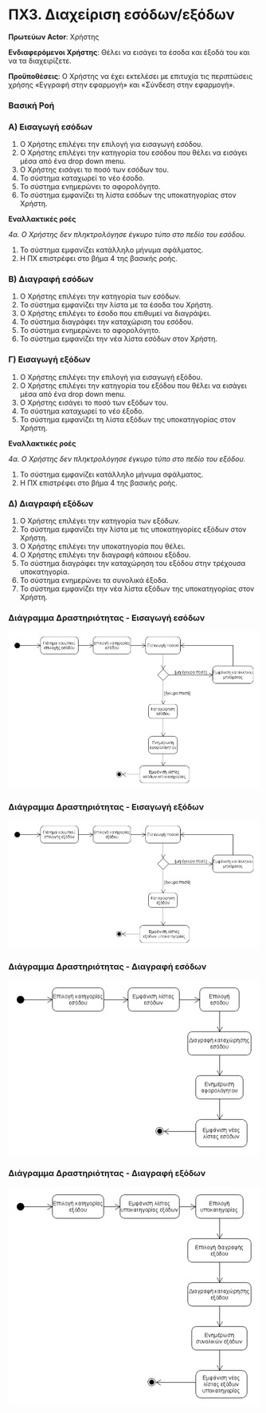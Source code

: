 <h1> ΠΧ3. Διαχείριση εσόδων/εξόδων</h1>

**Πρωτεύων Actor**: Χρήστης
	
**Ενδιαφερόμενοι Χρήστης**: Θέλει να εισάγει τα έσοδα και έξοδά του και να τα διαχειρίζετε.
	
**Προϋποθέσεις**: Ο Χρήστης να έχει εκτελέσει με επιτυχία τις περιπτώσεις χρήσης «Εγγραφή στην εφαρμογή» και «Σύνδεση στην εφαρμογή». 

### Βασική Ροή
	
<h3>A) Εισαγωγή εσόδων</h3>

1. Ο Χρήστης επιλέγει την επιλογή για εισαγωγή εσόδου.
2. Ο Χρήστης επιλέγει την κατηγορία του εσόδου που θέλει να εισάγει μέσα από ένα drop down menu.
3. Ο Χρήστης εισάγει το ποσό των εσόδων του.
4. Το σύστημα καταχωρεί το νέο έσοδο.
5. Το σύστημα ενημερώνει το αφορολόγητο.
6. Το σύστημα εμφανίζει τη λίστα εσόδων της υποκατηγορίας στον Χρήστη.
	 
**Εναλλακτικές ροές**

*4α. Ο Χρήστης δεν πληκτρολόγησε έγκυρο τύπο στο πεδίο του εσόδου.*

 1. Το σύστημα εμφανίζει κατάλληλο μήνυμα σφάλματος.
 2. Η ΠΧ επιστρέφει στο βήμα 4 της βασικής ροής.

<h3>Β) Διαγραφή εσόδων</h3>	

1. Ο Χρήστης επιλέγει την κατηγορία των εσόδων.
2. Το σύστημα εμφανίζει την λίστα με τα έσοδα του Χρήστη.
3. Ο Χρήστης επιλέγει το έσοδο που επιθυμεί να διαγράψει.
4. Το σύστημα διαγράφει την καταχώριση του εσόδου.
5. Το σύστημα ενημερώνει το αφορολόγητο.
6. Το σύστημα εμφανίζει την νέα λίστα εσόδων στον Χρήστη.


<h3>Γ) Εισαγωγή εξόδων</h3>

1. Ο Χρήστης επιλέγει την επιλογή για εισαγωγή εξόδου.
2. Ο Χρήστης επιλέγει την κατηγορία του εξόδου που θέλει να εισάγει μέσα από ένα drop down menu.
3. Ο Χρήστης εισάγει το ποσό των εξόδων του.
4. Το σύστημα καταχωρεί το νέο έξοδο.
5. Το σύστημα εμφανίζει τη λίστα εξόδων της υποκατηγορίας στον Χρήστη.

**Εναλλακτικές ροές**

*4α. Ο Χρήστης δεν πληκτρολόγησε έγκυρο τύπο στο πεδίο του εξόδου.*

 1. Το σύστημα εμφανίζει κατάλληλο μήνυμα σφάλματος.
 2. Η ΠΧ επιστρέφει στο βήμα 4 της βασικής ροής.

<h3>Δ) Διαγραφή εξόδων</h3>	

1. Ο Χρήστης επιλέγει την κατηγορία των εξόδων.
2. Το σύστημα εμφανίζει την λίστα με τις υποκατηγορίες εξόδων στον Χρήστη.
3. Ο Χρήστης επιλέγει την υποκατηγορία που θέλει.
4. Ο Χρήστης επιλέγει την διαγραφή κάποιου εξόδου.
5. Το σύστημα διαγράφει την καταχώρηση του εξόδου στην τρέχουσα υποκατηγορία.
6. Το σύστημα ενημερώνει τα συνολικά έξοδα.
7. Το σύστημα εμφανίζει την νέα λίστα εξόδων της υποκατηγορίας στον Χρήστη.


<h3>Διάγραμμα Δραστηριότητας - Εισαγωγή εσόδων</h3>

![Διάγραμμα Δραστηριότητας ΠΧ6](diagrams/uc3-insert_income.png)




<h3>Διάγραμμα Δραστηριότητας - Εισαγωγή εξόδων</h3>

![Διάγραμμα Δραστηριότητας ΠΧ6](diagrams/uc3-insert_expenses.png)




<h3>Διάγραμμα Δραστηριότητας - Διαγραφή εσόδων</h3>

![Διάγραμμα Δραστηριότητας ΠΧ6](diagrams/uc3-delete_income.png)




<h3>Διάγραμμα Δραστηριότητας - Διαγραφή εξόδων</h3>

![Διάγραμμα Δραστηριότητας ΠΧ6](diagrams/uc3-delete_expenses.png)
